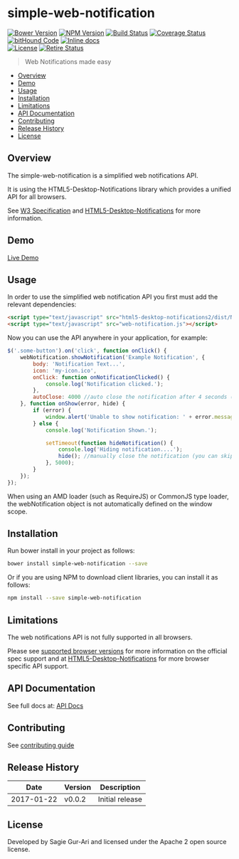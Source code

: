 # simple-web-notification

[![Bower Version](https://img.shields.io/bower/v/simple-web-notification.svg?style=flat)](https://github.com/sagiegurari/simple-web-notification/releases) [![NPM Version](http://img.shields.io/npm/v/simple-web-notification.svg?style=flat)](https://www.npmjs.org/package/simple-web-notification) [![Build Status](https://travis-ci.org/sagiegurari/simple-web-notification.svg)](http://travis-ci.org/sagiegurari/simple-web-notification) [![Coverage Status](https://coveralls.io/repos/sagiegurari/simple-web-notification/badge.svg)](https://coveralls.io/r/sagiegurari/simple-web-notification) [![bitHound Code](https://www.bithound.io/github/sagiegurari/simple-web-notification/badges/code.svg)](https://www.bithound.io/github/sagiegurari/simple-web-notification) [![Inline docs](http://inch-ci.org/github/sagiegurari/simple-web-notification.svg?branch=master)](http://inch-ci.org/github/sagiegurari/simple-web-notification)<br>
[![License](https://img.shields.io/bower/l/simple-web-notification.svg)](https://github.com/sagiegurari/simple-web-notification/blob/master/LICENSE) [![Retire Status](http://retire.insecurity.today/api/image?uri=https://raw.githubusercontent.com/sagiegurari/simple-web-notification/master/bower.json)](http://retire.insecurity.today/api/image?uri=https://raw.githubusercontent.com/sagiegurari/simple-web-notification/master/bower.json)

> Web Notifications made easy

* [Overview](#overview)
* [Demo](https://sagiegurari.github.io/simple-web-notification/)
* [Usage](#usage)
* [Installation](#installation)
* [Limitations](#limitations)
* [API Documentation](docs/api.md)
* [Contributing](.github/CONTRIBUTING.md)
* [Release History](#history)
* [License](#license)

<a name="overview"></a>
## Overview
The simple-web-notification is a simplified web notifications API.

It is using the HTML5-Desktop-Notifications library which provides a unified API for all browsers.

See [W3 Specification](https://dvcs.w3.org/hg/notifications/raw-file/tip/Overview.html) and [HTML5-Desktop-Notifications](https://github.com/ttsvetko/HTML5-Desktop-Notifications) for more information.

## Demo
[Live Demo](https://sagiegurari.github.io/simple-web-notification/)

<a name="usage"></a>
## Usage
In order to use the simplified web notification API you first must add the relevant dependencies:

```html
<script type="text/javascript" src="html5-desktop-notifications2/dist/Notification.js"></script>
<script type="text/javascript" src="web-notification.js"></script>
```

Now you can use the API anywhere in your application, for example:

```js
$('.some-button').on('click', function onClick() {
    webNotification.showNotification('Example Notification', {
        body: 'Notification Text...',
        icon: 'my-icon.ico',
        onClick: function onNotificationClicked() {
            console.log('Notification clicked.');
        },
        autoClose: 4000 //auto close the notification after 4 seconds (you can manually close it via hide function)
    }, function onShow(error, hide) {
        if (error) {
            window.alert('Unable to show notification: ' + error.message);
        } else {
            console.log('Notification Shown.');

            setTimeout(function hideNotification() {
                console.log('Hiding notification....');
                hide(); //manually close the notification (you can skip this if you use the autoClose option)
            }, 5000);
        }
    });
});
```

When using an AMD loader (such as RequireJS) or CommonJS type loader, the webNotification object is not automatically defined on the window scope.

<a name="installation"></a>
## Installation
Run bower install in your project as follows:

```sh
bower install simple-web-notification --save
```

Or if you are using NPM to download client libraries, you can install it as follows:

```sh
npm install --save simple-web-notification
```

<a name="limitations"></a>
## Limitations
The web notifications API is not fully supported in all browsers.

Please see [supported browser versions](http://caniuse.com/#feat=notifications) for more information on the official spec support and at [HTML5-Desktop-Notifications](https://github.com/ttsvetko/HTML5-Desktop-Notifications) for more browser specific API support.

## API Documentation
See full docs at: [API Docs](docs/api.md)

## Contributing
See [contributing guide](.github/CONTRIBUTING.md)

<a name="history"></a>
## Release History

| Date        | Version | Description |
| ----------- | ------- | ----------- |
| 2017-01-22  | v0.0.2  | Initial release |

<a name="license"></a>
## License
Developed by Sagie Gur-Ari and licensed under the Apache 2 open source license.
